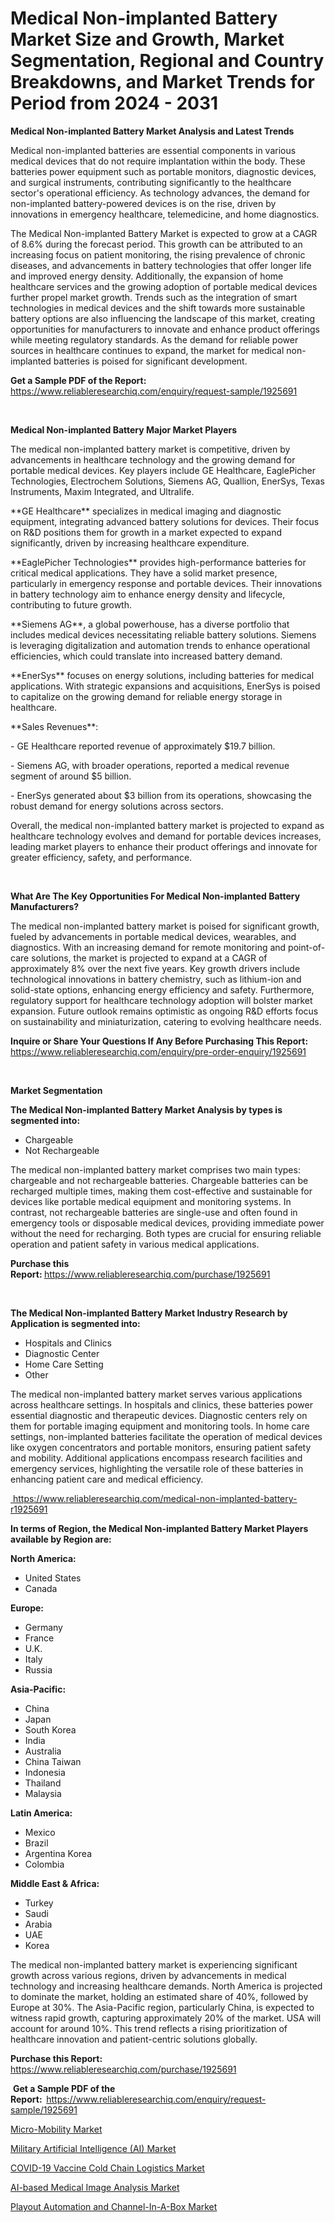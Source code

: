 <p><h1>Medical Non-implanted Battery Market Size and Growth, Market Segmentation, Regional and Country Breakdowns, and Market Trends for Period from 2024 -  2031</h1></p><p><strong>Medical Non-implanted Battery Market Analysis and Latest Trends</strong></p>
<p><p>Medical non-implanted batteries are essential components in various medical devices that do not require implantation within the body. These batteries power equipment such as portable monitors, diagnostic devices, and surgical instruments, contributing significantly to the healthcare sector's operational efficiency. As technology advances, the demand for non-implanted battery-powered devices is on the rise, driven by innovations in emergency healthcare, telemedicine, and home diagnostics.</p><p>The Medical Non-implanted Battery Market is expected to grow at a CAGR of 8.6% during the forecast period. This growth can be attributed to an increasing focus on patient monitoring, the rising prevalence of chronic diseases, and advancements in battery technologies that offer longer life and improved energy density. Additionally, the expansion of home healthcare services and the growing adoption of portable medical devices further propel market growth. Trends such as the integration of smart technologies in medical devices and the shift towards more sustainable battery options are also influencing the landscape of this market, creating opportunities for manufacturers to innovate and enhance product offerings while meeting regulatory standards. As the demand for reliable power sources in healthcare continues to expand, the market for medical non-implanted batteries is poised for significant development.</p></p>
<p><strong>Get a Sample PDF of the Report:&nbsp;</strong> <a href="https://www.reliableresearchiq.com/enquiry/request-sample/1925691?utm_campaign=1608&utm_medium=2&utm_source=Github&utm_content=ia&utm_term=24102024&utm_id=medical-non-implanted-battery">https://www.reliableresearchiq.com/enquiry/request-sample/1925691</a></p>
<p>&nbsp;</p>
<p><strong>Medical Non-implanted Battery Major Market Players</strong></p>
<p><p>The medical non-implanted battery market is competitive, driven by advancements in healthcare technology and the growing demand for portable medical devices. Key players include GE Healthcare, EaglePicher Technologies, Electrochem Solutions, Siemens AG, Quallion, EnerSys, Texas Instruments, Maxim Integrated, and Ultralife.</p><p>**GE Healthcare** specializes in medical imaging and diagnostic equipment, integrating advanced battery solutions for devices. Their focus on R&D positions them for growth in a market expected to expand significantly, driven by increasing healthcare expenditure.</p><p>**EaglePicher Technologies** provides high-performance batteries for critical medical applications. They have a solid market presence, particularly in emergency response and portable devices. Their innovations in battery technology aim to enhance energy density and lifecycle, contributing to future growth.</p><p>**Siemens AG**, a global powerhouse, has a diverse portfolio that includes medical devices necessitating reliable battery solutions. Siemens is leveraging digitalization and automation trends to enhance operational efficiencies, which could translate into increased battery demand.</p><p>**EnerSys** focuses on energy solutions, including batteries for medical applications. With strategic expansions and acquisitions, EnerSys is poised to capitalize on the growing demand for reliable energy storage in healthcare.</p><p>**Sales Revenues**: </p><p>- GE Healthcare reported revenue of approximately $19.7 billion.</p><p>- Siemens AG, with broader operations, reported a medical revenue segment of around $5 billion.</p><p>- EnerSys generated about $3 billion from its operations, showcasing the robust demand for energy solutions across sectors.</p><p>Overall, the medical non-implanted battery market is projected to expand as healthcare technology evolves and demand for portable devices increases, leading market players to enhance their product offerings and innovate for greater efficiency, safety, and performance.</p></p>
<p>&nbsp;</p>
<p><strong>What Are The Key Opportunities For Medical Non-implanted Battery Manufacturers?</strong></p>
<p><p>The medical non-implanted battery market is poised for significant growth, fueled by advancements in portable medical devices, wearables, and diagnostics. With an increasing demand for remote monitoring and point-of-care solutions, the market is projected to expand at a CAGR of approximately 8% over the next five years. Key growth drivers include technological innovations in battery chemistry, such as lithium-ion and solid-state options, enhancing energy efficiency and safety. Furthermore, regulatory support for healthcare technology adoption will bolster market expansion. Future outlook remains optimistic as ongoing R&D efforts focus on sustainability and miniaturization, catering to evolving healthcare needs.</p></p>
<p><strong>Inquire or Share Your Questions If Any Before Purchasing This Report:</strong> <a href="https://www.reliableresearchiq.com/enquiry/pre-order-enquiry/1925691?utm_campaign=1608&utm_medium=2&utm_source=Github&utm_content=ia&utm_term=24102024&utm_id=medical-non-implanted-battery">https://www.reliableresearchiq.com/enquiry/pre-order-enquiry/1925691</a></p>
<p>&nbsp;</p>
<p><strong>Market Segmentation</strong></p>
<p><strong>The Medical Non-implanted Battery Market Analysis by types is segmented into:</strong></p>
<p><ul><li>Chargeable</li><li>Not Rechargeable</li></ul></p>
<p><p>The medical non-implanted battery market comprises two main types: chargeable and not rechargeable batteries. Chargeable batteries can be recharged multiple times, making them cost-effective and sustainable for devices like portable medical equipment and monitoring systems. In contrast, not rechargeable batteries are single-use and often found in emergency tools or disposable medical devices, providing immediate power without the need for recharging. Both types are crucial for ensuring reliable operation and patient safety in various medical applications.</p></p>
<p><strong>Purchase this Report:&nbsp;</strong><a href="https://www.reliableresearchiq.com/purchase/1925691?utm_campaign=1608&utm_medium=2&utm_source=Github&utm_content=ia&utm_term=24102024&utm_id=medical-non-implanted-battery">https://www.reliableresearchiq.com/purchase/1925691</a></p>
<p>&nbsp;</p>
<p><strong>The Medical Non-implanted Battery Market Industry Research by Application is segmented into:</strong></p>
<p><ul><li>Hospitals and Clinics</li><li>Diagnostic Center</li><li>Home Care Setting</li><li>Other</li></ul></p>
<p><p>The medical non-implanted battery market serves various applications across healthcare settings. In hospitals and clinics, these batteries power essential diagnostic and therapeutic devices. Diagnostic centers rely on them for portable imaging equipment and monitoring tools. In home care settings, non-implanted batteries facilitate the operation of medical devices like oxygen concentrators and portable monitors, ensuring patient safety and mobility. Additional applications encompass research facilities and emergency services, highlighting the versatile role of these batteries in enhancing patient care and medical efficiency.</p></p>
<p><a href="https://www.reliableresearchiq.com/medical-non-implanted-battery-r1925691?utm_campaign=1608&utm_medium=2&utm_source=Github&utm_content=ia&utm_term=24102024&utm_id=medical-non-implanted-battery">&nbsp;https://www.reliableresearchiq.com/medical-non-implanted-battery-r1925691</a></p>
<p><strong>In terms of Region, the Medical Non-implanted Battery Market Players available by Region are:</strong></p>
<p>
    <p> <strong> North America: </strong>
        <ul>
            <li>United States</li>
            <li>Canada</li>
        </ul>
        </p> 
    <p> <strong> Europe: </strong>
        <ul>
            <li>Germany</li>
            <li>France</li>
            <li>U.K.</li>
            <li>Italy</li>
            <li>Russia</li>
        </ul>
        </p> 
    <p> <strong> Asia-Pacific: </strong>
        <ul>
            <li>China</li>
            <li>Japan</li>
            <li>South Korea</li>
            <li>India</li>
            <li>Australia</li>
            <li>China Taiwan</li>
            <li>Indonesia</li>
            <li>Thailand</li>
            <li>Malaysia</li>
        </ul>
        </p> 
    <p> <strong> Latin America: </strong>
        <ul>
            <li>Mexico</li>
            <li>Brazil</li>
            <li>Argentina Korea</li>
            <li>Colombia</li>
        </ul>
        </p> 
    <p> <strong> Middle East & Africa: </strong>
        <ul>
            <li>Turkey</li>
            <li>Saudi</li>
            <li>Arabia</li>
            <li>UAE</li>
            <li>Korea</li>
        </ul>
    </p>
    </p>
<p><p>The medical non-implanted battery market is experiencing significant growth across various regions, driven by advancements in medical technology and increasing healthcare demands. North America is projected to dominate the market, holding an estimated share of 40%, followed by Europe at 30%. The Asia-Pacific region, particularly China, is expected to witness rapid growth, capturing approximately 20% of the market. USA will account for around 10%. This trend reflects a rising prioritization of healthcare innovation and patient-centric solutions globally.</p></p>
<p><strong>Purchase this Report: </strong><a href="https://www.reliableresearchiq.com/purchase/1925691?utm_campaign=1608&utm_medium=2&utm_source=Github&utm_content=ia&utm_term=24102024&utm_id=medical-non-implanted-battery">https://www.reliableresearchiq.com/purchase/1925691</a></p>
<p>&nbsp;<strong>Get a Sample PDF of the Report:&nbsp;&nbsp;</strong><a href="https://www.reliableresearchiq.com/enquiry/request-sample/1925691?utm_campaign=1608&utm_medium=2&utm_source=Github&utm_content=ia&utm_term=24102024&utm_id=medical-non-implanted-battery">https://www.reliableresearchiq.com/enquiry/request-sample/1925691</a></p>
<p><strong></strong></p>
<p><p><a href="https://www.linkedin.com/pulse/global-micro-mobility-market-analysis-key-trends-future-29nzf?utm_campaign=1608&utm_medium=2&utm_source=Github&utm_content=ia&utm_term=24102024&utm_id=medical-non-implanted-battery">Micro-Mobility Market</a></p><p><a href="https://www.linkedin.com/pulse/military-artificial-intelligence-ai-market-size-share-analysis-mdhof?utm_campaign=1608&utm_medium=2&utm_source=Github&utm_content=ia&utm_term=24102024&utm_id=medical-non-implanted-battery">Military Artificial Intelligence (AI) Market</a></p><p><a href="https://www.linkedin.com/pulse/global-covid-19-vaccine-cold-chain-logistics-market-trends-aj9ef?utm_campaign=1608&utm_medium=2&utm_source=Github&utm_content=ia&utm_term=24102024&utm_id=medical-non-implanted-battery">COVID-19 Vaccine Cold Chain Logistics Market</a></p><p><a href="https://www.linkedin.com/pulse/ai-based-medical-image-analysis-market-transformation-nny8f?utm_campaign=1608&utm_medium=2&utm_source=Github&utm_content=ia&utm_term=24102024&utm_id=medical-non-implanted-battery">AI-based Medical Image Analysis Market</a></p><p><a href="https://www.linkedin.com/pulse/playout-automation-channel-in-a-box-market-analysis-report-dxo9f?utm_campaign=1608&utm_medium=2&utm_source=Github&utm_content=ia&utm_term=24102024&utm_id=medical-non-implanted-battery">Playout Automation and Channel-In-A-Box Market</a></p></p>